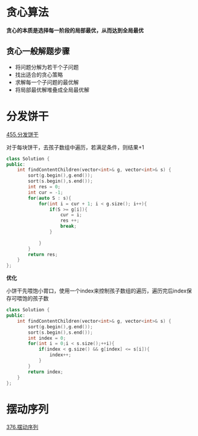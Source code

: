 # 贪心算法

**贪心的本质是选择每一阶段的局部最优，从而达到全局最优**

## 贪心一般解题步骤

- 将问题分解为若干个子问题
- 找出适合的贪心策略
- 求解每一个子问题的最优解
- 将局部最优解堆叠成全局最优解

# 分发饼干

[455.分发饼干](https://leetcode-cn.com/problems/assign-cookies/)

对于每块饼干，去孩子数组中遍历，若满足条件，则结果+1

```c++
class Solution {
public:
    int findContentChildren(vector<int>& g, vector<int>& s) {
        sort(g.begin(),g.end());
        sort(s.begin(),s.end());
        int res = 0;
        int cur = -1;
        for(auto S : s){
            for(int i = cur + 1; i < g.size(); i++){
                if(S >= g[i]){
                    cur = i;
                    res ++;
                    break;
                }
                    
            }
        }
        return res;
    }
};

```

**优化**

小饼干先喂饱小胃口，使用一个index来控制孩子数组的遍历，遍历完后index保存可喂饱的孩子数

```c++
class Solution {
public:
    int findContentChildren(vector<int>& g, vector<int>& s) {
        sort(g.begin(),g.end());
        sort(s.begin(),s.end());
        int index = 0;
        for(int i = 0;i < s.size();++i){
            if(index < g.size() && g[index] <= s[i]){
                index++;
            }
        }
        return index;
    }
};
```



# 摆动序列

[376.摆动序列](https://leetcode-cn.com/problems/wiggle-subsequence/)

